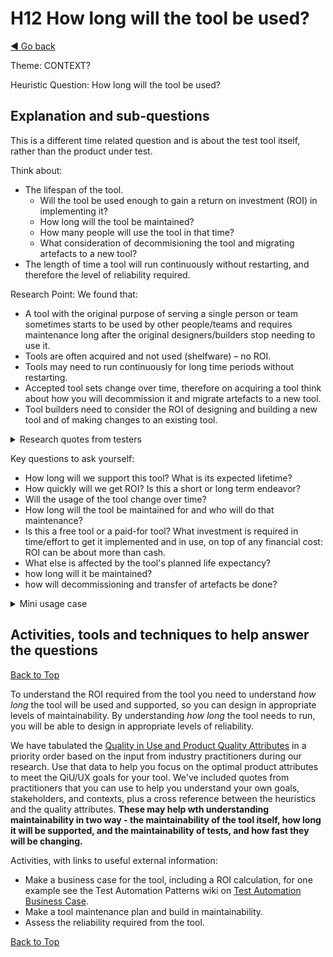 <a name="TopofPage"></a>
# H12 How long will the tool be used?
[◄ Go back](README.md)

Theme: CONTEXT?

Heuristic Question: How long will the tool be used?

## Explanation and sub-questions
This is a different time related question and is about the test tool itself, rather than the product under test.

Think about: 
- The lifespan of the tool. 
    - Will the tool be used enough to gain a return on investment (ROI) in implementing it?  
    - How long will the tool be maintained?
    - How many people will use the tool in that time?
    - What consideration of decommisioning the tool and migrating artefacts to a new tool?
- The length of time a tool will run continuously without restarting, and therefore the level of reliability required.


Research Point:  We found that:
- A tool with the original purpose of serving a single person or team sometimes starts to be used by other people/teams and requires maintenance long after the original designers/builders stop needing to use it.
- Tools are often acquired and not used (shelfware) – no ROI.
- Tools may need to run continuously for long time periods without restarting.
- Accepted tool sets change over time, therefore on acquiring a tool think about how you will decommission it and migrate artefacts to a new tool.
- Tool builders need to consider the ROI of designing and building a new tool and of making changes to an existing tool.

<details close> <summary>Research quotes from testers</summary>
  
- <i>``Switching to new versions and dependency management takes up time that could be better spent on the actual software we develop.''</i>

- <i>``Return on investment - is the time and money I'm going to invest in automation a task worth it</i>

- <i>``I'm an "fresh in testing" xxx and really want to become more technical. I started with tool but 2 other girls said that programming is too difficult so I showed them the option to record the "checking" process, and it was easier, but the platform have so many changes so the maintenance is too much effort. Now we're waiting for ... new version hopefully things will change that rapidly because a lot of mess front-end have will be pushed to back end''</i>

- <i>``Last year, we had problems with every upgrade, e.g. changing the database from MySQL to PostgreSQL; or dropping the SSL which forced us to put a reverse proxy to stay "https". As you can see, BIG things to find out at the time of the upgrade session. But I love that they make regular releases with substantial content and that they are shaping the products of the suite based on customers' feedback. In 3 years, it has improved a lot in small increments that let us see how they react to the actual needs of a tester.''</i>

- <i>``Question: have you ever avoided using a tool? Answer: ``due to upgrade/support issues''</i>

</details>


Key questions to ask yourself:
- How long will we support this tool? What is its expected lifetime?
- How quickly will we get ROI? Is this a short or long term endeavor?
- Will the usage of the tool change over time?
- How long will the tool be maintained for and who will do that maintenance?
- Is this a free tool or a paid-for tool? What investment is required in time/effort to get it implemented and in use, on top of any financial cost: ROI can be about more than cash.
- What else is affected by the tool's planned life expectancy?
- how long will it be maintained?
- how will decommissioning and transfer of artefacts be done? 

<details close> <summary>Mini usage case</summary>
In one case study, the organization was working with SAAS software. They commented that although asking when during the SDLC the tool is used is a useful question, for their context a more useful question could be 
 <i>``Do some tasks need longer to complete (causing the tasks to be split up over a longer time period)?’’ </i>
 They said ``Tool is sometimes used for a specific project, after which usage drops or ends. ... mainly used for testing projects, as well as testing managed applications. As a SaaS tool, we keep developing in order for the application to stay relevant and prolong the tool’s life span indefinitely.''
 The way the tool is delivered changes the design decisions and which heuristics/questions are relevant. This affected how H11 and H12 were used in this orgaization.
  
</details>

## Activities, tools and techniques to help answer the questions

[Back to Top](#TopofPage)

To understand the ROI required from the tool you need to understand *how long* the tool will be used and supported, so you can design in appropriate levels of maintainability.
By understanding *how long* the tool needs to run, you will be able to design in appropriate levels of reliability.

We have tabulated the [Quality in Use and Product Quality Attributes](Qualityattributesv2.md) in a priority order based on the input from industry practitioners during our research. Use that data to help you focus on the optimal product attributes to meet the QiU/UX goals for your tool. We've included quotes from practitioners that you can use to help you understand your own goals, stakeholders, and contexts, plus a cross reference between the heuristics and the quality attributes. **These may help wth understanding maintainability in two way - the maintainability of the tool itself, how long it will be supported, and the maintainability of tests, and how fast they will be changing.**

Activities, with links to useful external information:
- Make a business case for the tool, including a ROI calculation, for one example see the Test Automation Patterns wiki on [Test Automation Business Case](https://testautomationpatterns.org/wiki/index.php/TEST_AUTOMATION_BUSINESS_CASE).
- Make a tool maintenance plan and build in maintainability.
- Assess the reliability required from the tool.

[Back to Top](#TopofPage)
